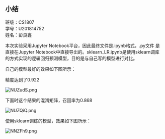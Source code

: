 ## 小结
班级：CS1807  
学号：U201814752  
姓名：彭良鑫  

本次实验采用Jupyter Notebook平台，因此最终文件是.ipynb格式，.py文件 是直接在Jupyter Notebook中直接导出的。sklearn_LR.ipynb是使用sklearn调库的方式实现的逻辑回归预测模型，目的是与自己写的模型进行对比。

自己的模型最好的效果如下图所示：

精度达到了0.922

![NUZudS.png](https://s1.ax1x.com/2020/06/23/NUZudS.png)

下面时这个结果的混淆矩阵，召回率为0.868

![NUZQiQ.png](https://s1.ax1x.com/2020/06/23/NUZQiQ.png)



使用sklearn训练的模型，效果如下图所示：

![NNZFh9.png](https://s1.ax1x.com/2020/06/23/NNZFh9.png)

